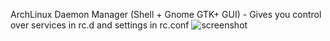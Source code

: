 ArchLinux Daemon Manager (Shell + Gnome GTK+ GUI) - Gives you control over services in rc.d and settings in rc.conf
![screenshot](http://img130.imageshack.us/img130/4200/aldmgui03.png)
